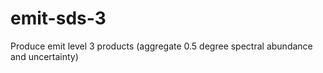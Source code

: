 # emit-sds-3
Produce emit level 3 products (aggregate 0.5 degree spectral abundance and uncertainty)
